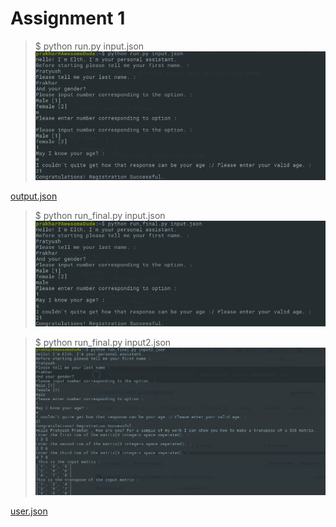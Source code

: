 # Assignment 1 

> $ python run.py input.json
![output.json as provided](https://github.com/prakhar2b/elth.ai-assignment/blob/master/images/elth1.png)

[output.json](https://github.com/prakhar2b/elth.ai-assignment/blob/master/output.json)

> $ python run_final.py input.json
![output is user.json](https://github.com/prakhar2b/elth.ai-assignment/blob/master/images/elth2.png)

> $ python run_final.py input2.json
![output is user.json](https://github.com/prakhar2b/elth.ai-assignment/blob/master/images/elth3.png)

[user.json](https://github.com/prakhar2b/elth.ai-assignment/blob/master/user.json)
